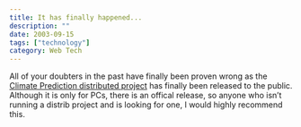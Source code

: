 ```yaml
---
title: It has finally happened...
description: ""
date: 2003-09-15
tags: ["technology"]
category: Web Tech
---
```


All of your doubters in the past have finally been proven wrong as the [Climate Prediction distributed project](https://www.climateprediction.net) has finally been released to the public. Although it is only for PCs, there is an offical release, so anyone who isn’t running a distrib project and is looking for one, I would highly recommend this.